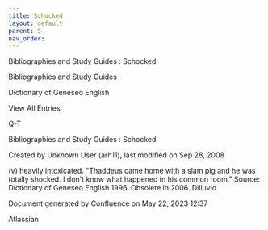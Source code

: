 ```yaml
---
title: Schocked
layout: default
parent: S
nav_order:
---
```


Bibliographies and Study Guides : Schocked

Bibliographies and Study Guides

Dictionary of Geneseo English

View All Entries

Q-T

Bibliographies and Study Guides : Schocked

Created by  Unknown User (arh11), last modified on Sep 28, 2008

(v) heavily intoxicated. &quot;Thaddeus came home with a slam pig and he was totally shocked. I don't know what happened in his common room.&quot; Source: Dictionary of Geneseo English 1996. Obsolete in 2006. Dilluvio

Document generated by Confluence on May 22, 2023 12:37

Atlassian
